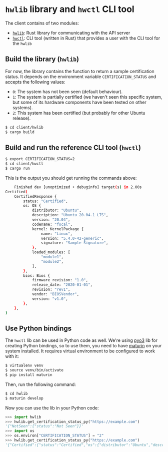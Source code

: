 # `hwlib` library and `hwctl` CLI tool

The client contains of two modules:

* [`hwlib`](./hwlib): Rust library for communicating with the API server
* [`hwctl`](./hwctl): CLI tool (written in Rust) that provides a user with the CLI tool for the `hwlib`


## Build the library (`hwlib`)

For now, the library contains the function to return a sample certification status. It depends on the environment variable `CERTIFICATION_STATUS` and accepts the following values:

* `0`: The system has not been seen (default behaviour).
* `1`: The system is partially certified (we haven't seen this specific system, but some of its hardware components have been tested on other systems).
* `2`: This system has been certified (but probably for other Ubuntu release).

```bash
$ cd client/hwlib
$ cargo build
```

## Build and run the reference CLI tool (`hwctl`)

```bash
$ export CERTIFICATION_STATUS=2
$ cd client/hwctl
$ cargo run
```

This is the output you should get running the commands above:

```bash
    Finished dev [unoptimized + debuginfo] target(s) in 2.00s
Certified(
    CertifiedResponse {
        status: "Certified",
        os: OS {
            distributor: "Ubuntu",
            description: "Ubuntu 20.04.1 LTS",
            version: "20.04",
            codename: "focal",
            kernel: KernelPackage {
                name: "Linux",
                version: "5.4.0-42-generic",
                signature: "Sample Signature",
            },
            loaded_modules: [
                "module1",
                "module2",
            ],
        },
        bios: Bios {
            firmware_revision: "1.0",
            release_date: "2020-01-01",
            revision: "rev1",
            vendor: "BIOSVendor",
            version: "v1.0",
        },
    },
)
```


## Use Python bindings

The `hwctl` lib can be used in Python code as well. We're using [pyo3](https://github.com/PyO3/pyo3) lib for creating Python bindings, so to use them, you need to have [maturin](https://github.com/PyO3/maturin) on your system installed. It requires virtual environment to be configured to work with it:

```bash
$ virtualenv venv
$ source venv/bin/activate
$ pip install maturin
```

Then, run the following command:

```bash
$ cd hwlib
$ maturin develop
```

Now you can use the lib in your Python code:

```python
>>> import hwlib
>>> hwlib.get_certification_status_py("https://example.com")
'{"NotSeen":{"status":"Not Seen"}}'
>>> import os
>>> os.environ["CERTIFICATION_STATUS"] = "2"
>>> hwlib.get_certification_status_py("https://example.com")
'{"Certified":{"status":"Certified","os":{"distributor":"Ubuntu","description":"Ubuntu 20.04.1 LTS","version":"20.04","codename":"focal","kernel":{"name":"Linux","version":"5.4.0-42-generic","signature":"Sample Signature"},"loaded_modules":["module1","module2"]},"bios":{"firmware_revision":"1.0","release_date":"2020-01-01","revision":"rev1","vendor":"BIOSVendor","version":"v1.0"}}}'
```

